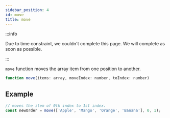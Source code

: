 ```yaml
---
sidebar_position: 4
id: move
title: move
---
```


:::info

Due to time constraint, we couldn't complete this page. We will complete as soon as possible.

:::

`move` function moves the array item from one position to another.

```js
function move(items: array, moveIndex: number, toIndex: number)
```

## Example

```js
// moves the item of 0th index to 1st index.
const newOrder = move(['Apple', 'Mango', 'Orange', 'Banana'], 0, 1);
```
